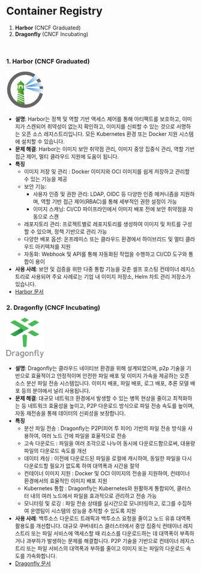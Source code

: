 # Container Registry
1. **Harbor** (CNCF Graduated)
2. **Dragonfly** (CNCF Incubating)
<br>


### 1. **Harbor** (CNCF Graduated)  
<img src="./image/harbor.png" alt="" width="100"/>  

   - **설명**: Harbor는 정책 및 역할 기반 액세스 제어를 통해 아티팩트를 보호하고, 이미지가 스캔되어 취약성이 없는지 확인하고, 이미지를 신뢰할 수 있는 것으로 서명하는 오픈 소스 레지스트리입니다. 모든 Kubernetes 환경 또는 Docker 지원 시스템에 설치할 수 있습니다.
   - **문제 해결**: Harbor는 이미지 보안 취약점 관리, 이미지 중앙 집중식 관리, 역할 기반 접근 제어, 멀티 클라우드 지원에 도움이 됩니다. 
   - **특징**  
     - 이미지 저장 및 관리 : Docker 이미지와 OCI 이미지를 쉽게 저장하고 관리할 수 있는 기능을 제공
     - 보안 기능:
       - 사용자 인증 및 권한 관리: LDAP, OIDC 등 다양한 인증 메커니즘을 지원하며, 역할 기반 접근 제어(RBAC)를 통해 세부적인 권한 설정이 가능
       - 이미지 스캐닝: CI/CD 파이프라인에서 이미지 배포 전에 보안 취약점을 자동으로 스캔
     - 레포지토리 관리: 프로젝트별로 레포지토리를 생성하여 이미지 및 차트를 구성할 수 있으며, 정책 기반으로 관리 가능
     - 다양한 배포 옵션: 온프레미스 또는 클라우드 환경에서 하이브리드 및 멀티 클라우드 아키텍처를 지원
     - 자동화: Webhook 및 API를 통해 자동화된 작업을 수행하고 CI/CD 도구와 통합이 용이
   - **사용 사례**: 보안 및 검증을 위한 다중 통합 기능을 갖춘 셀프 호스팅 컨테이너 레지스트리로 사용되어 주요 사례로는 기업 내 이미지 저장소, Helm 차트 관리 저장소가 있습니다. 
   - [Harbor 문서](https://goharbor.io/)

### 2. **Dragonfly** (CNCF Incubating)  
<img src="./image/dragonfly.png" alt="" width="100"/>  

   - **설명**: Dragonfly는 클라우드 네이티브 환경을 위해 설계되었으며, p2p 기술을 기반으로 효율적이고 안정적이며 안전한 파일 배포 및 이미지 가속을 제공하는 오픈 소스 분산 파일 전송 시스템입니다. 이미지 배포, 파일 배포, 로그 배포, 추론 모델 배포 등의 분야에서 널리 사용됩니다.
   - **문제 해결**: 대규모 네트워크 환경에서 발생할 수 있는 병목 현상을 줄이고 최적화하는 등 네트워크 효율성을 높이고, P2P 다운로드 방식으로 파일 전송 속도를 높이며, 자동 재전송을 통헤 데이터의 신뢰성을 보장합니다. 
   - **특징**  
     - 분산 파일 전송 : Dragonfly는 P2P(피어 투 피어) 기반의 파일 전송 방식을 사용하여, 여러 노드 간에 파일을 효율적으로 전송
     - 고속 다운로드 : 파일을 여러 조각으로 나누어 동시에 다운로드함으로써, 대용량 파일의 다운로드 속도를 개선
     - 데이터 캐싱 : 이전에 다운로드된 파일을 로컬에 캐시하여, 동일한 파일을 다시 다운로드할 필요가 없도록 하여 대역폭과 시간을 절약
     - 컨테이너 이미지 지원 : Docker 및 OCI 이미지의 전송을 지원하여, 컨테이너 환경에서의 효율적인 이미지 배포 지원 
     - Kubernetes 통합 : Dragonfly는 Kubernetes와 원활하게 통합되어, 클러스터 내의 여러 노드에서 파일을 효과적으로 관리하고 전송 가능 
     - 모니터링 및 로깅 : 파일 전송 상태를 실시간으로 모니터링하고, 로그를 수집하여 운영팀이 시스템의 성능을 추적할 수 있도록 지원
   - **사용 사례**: 백투소스 다운로드 트래픽과 백투소스 요청을 줄이고 노드 유휴 대역폭 활용도를 개선합니다. 대규모 쿠버네티스 클러스터에서 중앙 집중식 컨테이너 레지스트리 또는 파일 서비스에 액세스할 때 리소스를 다운로드하는 데 대역폭이 부족하거나 과부하가 발생하는 문제를 해결합니다. P2P 기술을 기반으로 컨테이너 레지스트리 또는 파일 서비스의 대역폭과 부하를 줄이고 이미지 또는 파일의 다운로드 속도를 가속화합니다.
   - [Dragonfly 문서](https://d7y.io/docs/next/)
